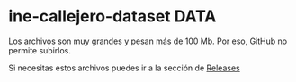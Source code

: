# ine-callejero-dataset DATA

Los archivos son muy grandes y pesan más de 100 Mb. Por eso, GitHub no permite subirlos.

Si necesitas estos archivos puedes ir a la sección de [Releases](https://github.com/jontorrado/ine-callejero-dataset/releases)
